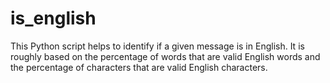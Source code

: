 # is_english
This Python script helps to identify if a given message is in English. It is roughly based on the percentage of words that are valid English words and the percentage of characters that are valid English characters.
